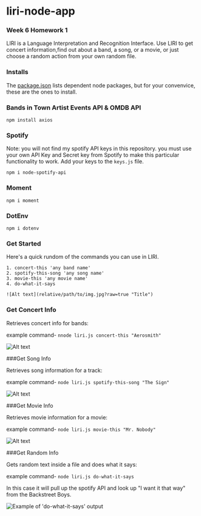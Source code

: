# liri-node-app

### Week 6 Homework 1


LIRI is a Language Interpretation and Recognition Interface. Use LIRI to get concert information,find out about a band, a song, or a movie, or just choose a random action from your own random file.

### Installs

The [package.json](https://github.com/mra-abrahamson/liri-node-app/blob/master/package.json) lists dependent node packages, but for your convenvice, these are the ones to install.

### Bands in Town Artist Events API & OMDB API 

`npm install axios`

### Spotify

Note: you will not find my spotify API keys in this repository.  you must use your own API Key and Secret key from Spotify to make this particular functionality to work. Add your keys to the `keys.js` file.

`npm i node-spotify-api`

### Moment

`npm i moment`

### DotEnv

`npm i dotenv`

### Get Started

Here's a quick rundom of the commands you can use in LIRI.

    1. concert-this 'any band name'
    2. spotify-this-song 'any song name'
    3. movie-this 'any movie name'
    4. do-what-it-says

    ![Alt text](relative/path/to/img.jpg?raw=true "Title")

### Get Concert Info

Retrieves concert info for bands:  

example command-
`nnode liri.js concert-this "Aerosmith"`

![Alt text](relative/path/to/img.jpg?raw=true "Title")

###Get Song Info

Retrieves song information for a track:

example command-
`node liri.js spotify-this-song "The Sign"`

![Alt text](relative/path/to/img.jpg?raw=true "Title")

###Get Movie Info

Retrieves movie information for a movie:

example command-
`node liri.js movie-this "Mr. Nobody"`

![Alt text](relative/path/to/img.jpg?raw=true "Title")

###Get Random Info

Gets random text inside a file and does what it says:

example command-
`node liri.js do-what-it-says`

In this case it will pull up the spotify API and look up "I want it that way" from the Backstreet Boys.

![Example of 'do-what-it-says' output](../screenshots/do-what-it-says.png?raw=true "'do-what-it-says' output")